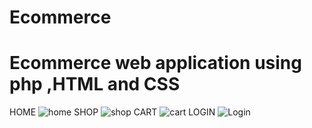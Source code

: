 # Ecommerce
# Ecommerce web application using php ,HTML and CSS



HOME
![home](https://github.com/maryamabad009/Ecommerce/assets/126386590/dae36f90-4be0-4994-93c1-59a9d19d3d23)
SHOP
![shop](https://github.com/maryamabad009/Ecommerce/assets/126386590/f89ae3e2-6068-47e6-9a18-4c74dfb14c1d)
CART
![cart](https://github.com/maryamabad009/Ecommerce/assets/126386590/c4464396-4b05-49a2-9a11-38caebe38df5)
LOGIN
![Login](https://github.com/maryamabad009/Ecommerce/assets/126386590/9b3e4525-19e4-4091-8353-4401e3f9f48f)
